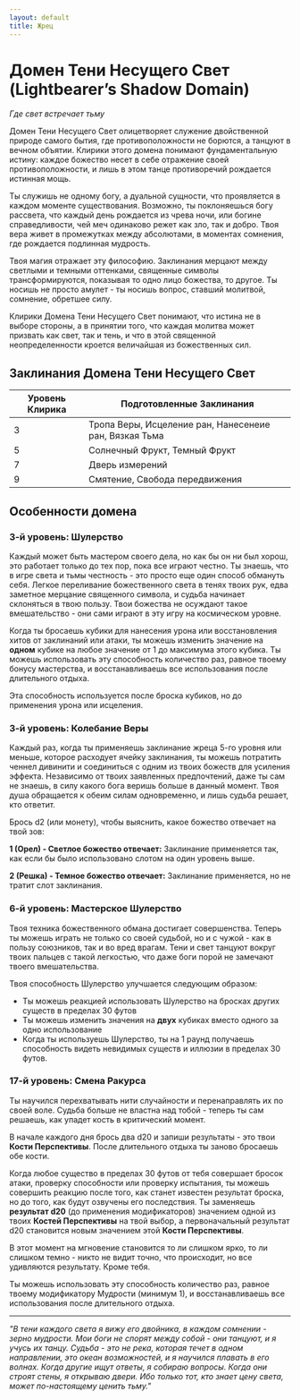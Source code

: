 ```yaml
---
layout: default
title: Жрец
---
```


# Домен Тени Несущего Свет (Lightbearer’s Shadow Domain)
*Где свет встречает тьму*

Домен Тени Несущего Свет олицетворяет служение двойственной природе самого бытия, где противоположности не борются, а танцуют в вечном объятии. Клирики этого домена понимают фундаментальную истину: каждое божество несет в себе отражение своей противоположности, и лишь в этом танце противоречий рождается истинная мощь.

Ты служишь не одному богу, а дуальной сущности, что проявляется в каждом моменте существования. Возможно, ты поклоняешься богу рассвета, что каждый день рождается из чрева ночи, или богине справедливости, чей меч одинаково режет как зло, так и добро. Твоя вера живет в промежутках между абсолютами, в моментах сомнения, где рождается подлинная мудрость.

Твоя магия отражает эту философию. Заклинания мерцают между светлыми и темными оттенками, священные символы трансформируются, показывая то одно лицо божества, то другое. Ты носишь не просто амулет - ты носишь вопрос, ставший молитвой, сомнение, обретшее силу.

Клирики Домена Тени Несущего Свет понимают, что истина не в выборе стороны, а в принятии того, что каждая молитва может призвать как свет, так и тень, и что в этой священной неопределенности кроется величайшая из божественных сил.

## Заклинания Домена Тени Несущего Свет

| Уровень Клирика | Подготовленные Заклинания                              |
|----------------|--------------------------------------------------------|
| 3 | Тропа Веры, Исцеление ран, Нанесенеие ран, Вязкая Тьма |
| 5 | Солнечный Фрукт, Темный Фрукт                          |
| 7 | Дверь измерений                                        |
| 9 | Смятение, Свобода передвижения                         |

## Особенности домена

### 3-й уровень: Шулерство
Каждый может быть мастером своего дела, но как бы он ни был хорош, это работает только до тех пор, пока все играют честно. Ты знаешь, что в игре света и тьмы честность - это просто еще один способ обмануть себя. Легкое переливание божественного света в тенях твоих рук, едва заметное мерцание священного символа, и судьба начинает склоняться в твою пользу. Твои божества не осуждают такое вмешательство - они сами играют в эту игру на космическом уровне.

Когда ты бросаешь кубики для нанесения урона или восстановления хитов от заклинаний или атаки, ты можешь изменить значение на **одном** кубике на любое значение от 1 до максимума этого кубика. Ты можешь использовать эту способность количество раз, равное твоему бонусу мастерства, и восстанавливаешь все использования после длительного отдыха.

Эта способность используется после броска кубиков, но до применения урона или исцеления.

### 3-й уровень: Колебание Веры
Каждый раз, когда ты применяешь заклинание жреца 5-го уровня или меньше, которое расходует ячейку заклинания, ты можешь потратить ченнел дивинити и соединиться с одним из твоих божеств для усиления эффекта. Независимо от твоих заявленных предпочтений, даже ты сам не знаешь, в силу какого бога веришь больше в данный момент. Твоя душа обращается к обеим силам одновременно, и лишь судьба решает, кто ответит.

Брось d2 (или монету), чтобы выяснить, какое божество отвечает на твой зов:

**1 (Орел) - Светлое божество отвечает:** Заклинание применяется так, как если бы было использовано слотом на один уровень выше.

**2 (Решка) - Темное божество отвечает:** Заклинание применяется, но не тратит слот заклинания.

### 6-й уровень: Мастерское Шулерство
Твоя техника божественного обмана достигает совершенства. Теперь ты можешь играть не только со своей судьбой, но и с чужой - как в пользу союзников, так и во вред врагам. Тени и свет танцуют вокруг твоих пальцев с такой легкостью, что даже боги порой не замечают твоего вмешательства.

Твоя способность Шулерство улучшается следующим образом:

- Ты можешь реакцией использовать Шулерство на бросках других существ в пределах 30 футов
- Ты можешь изменить значения на **двух** кубиках вместо одного за одно использование
- Когда ты используешь Шулерство, ты на 1 раунд получаешь способность видеть невидимых существ и иллюзии в пределах 30 футов.

### 17-й уровень: Смена Ракурса
Ты научился перехватывать нити случайности и перенаправлять их по своей воле. Судьба больше не властна над тобой - теперь ты сам решаешь, как упадет кость в критический момент.

В начале каждого дня брось два d20 и запиши результаты - это твои **Кости Перспективы**. После длительного отдыха ты заново бросаешь обе кости.

Когда любое существо в пределах 30 футов от тебя совершает бросок атаки, проверку способности или проверку испытания, ты можешь совершить реакцию после того, как станет известен результат броска, но до того, как будут озвучены его последствия. Ты заменяешь **результат d20** (до применения модификаторов) значением одной из твоих **Костей Перспективы** на твой выбор, а первоначальный результат d20 становится новым значением этой **Кости Перспективы**.

В этот момент на мгновение становится то ли слишком ярко, то ли слишком темно - никто не видит точно, что происходит, но все удивляются результату. Кроме тебя.

Ты можешь использовать эту способность количество раз, равное твоему модификатору Мудрости (минимум 1), и восстанавливаешь все использования после длительного отдыха.

---

*"В тени каждого света я вижу его двойника, в каждом сомнении - зерно мудрости. Мои боги не спорят между собой - они танцуют, и я учусь их танцу. Судьба - это не река, которая течет в одном направлении, это океан возможностей, и я научился плавать в его волнах. Когда другие ищут ответы, я собираю вопросы. Когда они строят стены, я открываю двери. Ибо только тот, кто знает цену света, может по-настоящему ценить тьму."*